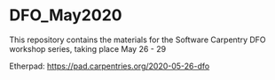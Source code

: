 # DFO_May2020
This repository contains the materials for the Software Carpentry DFO workshop series, taking place May 26 - 29

Etherpad: https://pad.carpentries.org/2020-05-26-dfo

